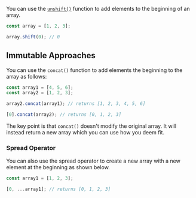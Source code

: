 You can use the [`unshift()`](/tutorials/fundamentals/unshift) function to add elements to the beginning of an array.

```javascript
const array = [1, 2, 3];

array.shift(0); // 0
```

## Immutable Approaches

You can use the `concat()` function to add elements the beginning to the array as follows:

```javascript
const array1 = [4, 5, 6];
const array2 = [1, 2, 3];

array2.concat(array1); // returns [1, 2, 3, 4, 5, 6]

[0].concat(array2); // returns [0, 1, 2, 3]
```

The key point is that `concat()` doesn't modify the original array.
It will instead return a new array which you can use how you deem fit.

### Spread Operator

You can also use the spread operator to create a new array with a new element at the beginning as shown below.

```javascript
const array1 = [1, 2, 3];

[0, ...array1]; // returns [0, 1, 2, 3]
```
